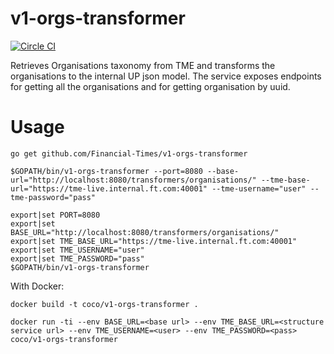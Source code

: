 # v1-orgs-transformer

[![Circle CI](https://circleci.com/gh/Financial-Times/v1-orgs-transformer/tree/master.png?style=shield)](https://circleci.com/gh/Financial-Times/v1-orgs-transformer/tree/master)

Retrieves Organisations taxonomy from TME and transforms the organisations to the internal UP json model.
The service exposes endpoints for getting all the organisations and for getting organisation by uuid.

# Usage
`go get github.com/Financial-Times/v1-orgs-transformer`

`$GOPATH/bin/v1-orgs-transformer --port=8080 --base-url="http://localhost:8080/transformers/organisations/" --tme-base-url="https://tme-live.internal.ft.com:40001" --tme-username="user" --tme-password="pass"`
```
export|set PORT=8080
export|set BASE_URL="http://localhost:8080/transformers/organisations/"
export|set TME_BASE_URL="https://tme-live.internal.ft.com:40001"
export|set TME_USERNAME="user"
export|set TME_PASSWORD="pass"
$GOPATH/bin/v1-orgs-transformer
```

With Docker:

`docker build -t coco/v1-orgs-transformer .`

`docker run -ti --env BASE_URL=<base url> --env TME_BASE_URL=<structure service url> --env TME_USERNAME=<user> --env TME_PASSWORD=<pass> coco/v1-orgs-transformer`
